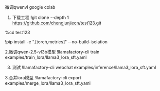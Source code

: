 微调qwenvl
google colab
1. 下载工程
!git clone --depth 1 https://github.com/chengjunjiecn/test123.git

%cd test123

!pip install -e ".[torch,metrics]" --no-build-isolation


2.微调qwen-2.5-vl3b模型
!llamafactory-cli train examples/train_lora/llama3_lora_sft.yaml

3. 测试
!llamafactory-cli webchat examples/inference/llama3_lora_sft.yaml

3.合并lora模型
!llamafactory-cli export examples/merge_lora/llama3_lora_sft.yaml

